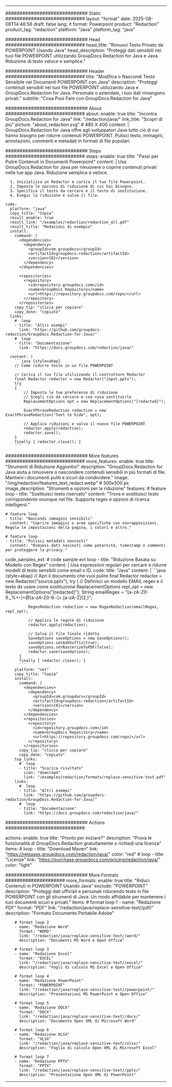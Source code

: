 
---
############################# Static ############################
layout: "format"
date:  2025-08-08T14:46:56
draft: false
lang: it
format: Powerpoint
product: "Redaction"
product_tag: "redaction"
platform: "Java"
platform_tag: "java"

############################# Head ############################
head_title: "Rimuovi Testo Privato da POWERPOINT Usando Java"
head_description: "Proteggi dati sensibili nei tuoi file POWERPOINT utilizzando GroupDocs.Redaction for Java e Java. Riduzione di testo veloce e semplice."

############################# Header ############################
title: "Modifica o Nascondi Testo Sensibile nei Documenti POWERPOINT con Java" 
description: "Proteggi contenuti sensibili nei tuoi file POWERPOINT utilizzando Java e GroupDocs.Redaction for Java. Personale o aziendale, i tuoi dati rimangono privati."
subtitle: "Cosa Puoi Fare con GroupDocs.Redaction for Java" 

############################# About ############################
about:
    enable: true
    title: "Incontra GroupDocs.Redaction for Java"
    link: "/redaction/java/"
    link_title: "Scopri di più"
    picture: "about_redaction.svg" # 480 X 400
    content: |
       GroupDocs.Redaction for Java offre agli sviluppatori Java tutto ciò di cui hanno bisogno per ridurre contenuti POWERPOINT. Pulisci testo, immagini, annotazioni, commenti e metadati in formati di file popolari.

############################# Steps ############################
steps:
    enable: true
    title: "Passi per Pulire Contenuti in Documenti Powerpoint"
    content: |
      Usa GroupDocs.Redaction for Java per rimuovere o coprire contenuti privati nelle tue app Java. Riduzione semplice e veloce.
      
      1. Inizializza un Redactor e carica il tuo file Powerpoint.
      2. Imposta le opzioni di riduzione di cui hai bisogno.
      3. Specifica il testo da cercare e il testo di sostituzione.
      4. Esegui la riduzione e salva il file.
   
    code:
      platform: "java"
      copy_title: "Copia"
      result_enable: true
      result_link: "/examples/redaction/redaction_all.pdf"
      result_title: "Redazioni di esempio"
      install:
        command: |
          <dependencies>
            <dependency>
              <groupId>com.groupdocs</groupId>
              <artifactId>groupdocs-redaction</artifactId>
              <version>{0}</version>
            </dependency>
          </dependencies>

          <repositories>
            <repository>
              <id>repository.groupdocs.com</id>
              <name>GroupDocs Repository</name>
              <url>https://repository.groupdocs.com/repo/</url>
            </repository>
          </repositories>
        copy_tip: "clicca per copiare"
        copy_done: "copiato"
      links:
        #  loop
        - title: "Altri esempi"
          link: "https://github.com/groupdocs-redaction/GroupDocs.Redaction-for-Java/"
        #  loop
        - title: "Documentazione"
          link: "https://docs.groupdocs.com/redaction/java/"
          
      content: |
        ```java {style=abap}
        // Come ridurre testo in un file POWERPOINT

        // Carica il tuo file utilizzando il costruttore Redactor
        final Redactor redactor = new Redactor("input.pptx");
        try
        {
            // Imposta le tue preferenze di riduzione
            // Scegli ciò da cercare e con cosa sostituirlo
            ReplacementOptions opt = new ReplacementOptions("[redacted]");
            
            ExactPhraseRedaction redaction = new ExactPhraseRedaction("Text to hide", opt);

            // Applica riduzioni e salva il nuovo file POWERPOINT
            redactor.apply(redaction);
            redactor.save();
        }
        finally { redactor.close(); }
        ```            


############################# More features ############################
more_features:
  enable: true
  title: "Strumenti di Riduzione Aggiuntivi"
  description: "GroupDocs.Redaction for Java aiuta a rimuovere o nascondere contenuti sensibili in più formati di file. Mantieni i documenti puliti e sicuri da condividere."
  image: "/img/redaction/features_text_redact.webp" # 500x500 px
  image_description: "Strumenti e opzioni per la riduzione"
  features:
    # feature loop
    - title: "Sostituisci testo riservato"
      content: "Trova e sostituisci testo corrispondente ovunque nel file. Supporta regex e opzioni di ricerca intelligenti."

    # feature loop
    - title: "Nascondi immagini sensibili"
      content: "Coprire immagini o aree specifiche con sovrapposizioni. Regola le impostazioni della pagina, i colori e altro."

    # feature loop
    - title: "Pulisci metadati nascosti"
      content: "Rimuovi dati nascosti come paternità, timestamp o commenti per proteggere la privacy."
      
  code_samples_ext:
    # code sample ext loop
    - title: "Riduzione Basata su Modello con Regex"
      content: |
        Usa espressioni regolari per cercare e ridurre modelli di testo sensibili come email o ID.
      code:
        title: "Java"
        content: |
          ```java {style=abap}
          //  Apri il documento che vuoi pulire
          final Redactor redactor = new Redactor("source.pptx");
          try
          {
              // Definisci un modello EMAIL regex e il testo da usare come sostituzione
              ReplacementOptions repl_opt = new ReplacementOptions("[redacted]");
              String emailRegex = "[a-zA-Z0-9._%+-]+@[a-zA-Z0-9.-]+\.[a-zA-Z]{2,}";

              RegexRedaction redaction = new RegexRedaction(emailRegex, repl_opt);
              
              // Applica le regole di riduzione
              redactor.apply(redaction);

              // Salva il file finale ridotto
              SaveOptions saveOptions = new SaveOptions();
              saveOptions.setAddSuffix(true);
              saveOptions.setRasterizeToPDF(false);
              redactor.save(saveOptions);
          }
          finally { redactor.close(); }
          ```
        platform: "net"
        copy_title: "Copia"
        install:
          command: |
            <dependencies>
              <dependency>
                <groupId>com.groupdocs</groupId>
                <artifactId>groupdocs-redaction</artifactId>
                <version>{0}</version>
              </dependency>
            </dependencies>
            <repositories>
              <repository>
                <id>repository.groupdocs.com</id>
                <name>GroupDocs Repository</name>
                <url>https://repository.groupdocs.com/repo/</url>
              </repository>
            </repositories>
          copy_tip: "clicca per copiare"
          copy_done: "copiato"
        top_links:
          #  loop
          - title: "Scarica risultato"
            icon: "download"
            link: "/examples/redaction/formats/replace-sensitive-text.pdf"
        links:
          #  loop
          - title: "Altri esempi"
            link: "https://github.com/groupdocs-redaction/GroupDocs.Redaction-for-Java/"
          #  loop
          - title: "Documentazione"
            link: "https://docs.groupdocs.com/redaction/java/"


############################# Actions ############################

actions:
  enable: true
  title: "Pronto per iniziare?"
  description: "Prova le funzionalità di GroupDocs.Redaction gratuitamente o richiedi una licenza"
  items:
    #  loop
    - title: "Download Maven"
      link: "https://releases.groupdocs.com/redaction/java/"
      color: "red"
        #  loop
    - title: "Licenze"
      link: "https://purchase.groupdocs.com/pricing/redaction/java/"
      color: "light"


############################# More Formats #####################
more_formats:
    enable: true
    title: "Riduci Contenuti in POWERPOINT Usando Java"
    exclude: "POWERPOINT"
    description: "Proteggi dati ufficiali e personali riducendo testo in file POWERPOINT con gli strumenti di Java. Un modo affidabile per mantenere i tuoi documenti sicuri e privati."
    items: 
        # format loop 1
        - name: "Redazione PDF"
          format: "PDF"
          link: "/redaction/java/replace-sensitive-text//pdf/"
          description: "Formato Documento Portabile Adobe"

        # format loop 2
        - name: "Redazione Word"
          format: "WORD"
          link: "/redaction/java/replace-sensitive-text//word/"
          description: "Documenti MS Word e Open Office"
          
        # format loop 3
        - name: "Redazione Excel"
          format: "EXCEL"
          link: "/redaction/java/replace-sensitive-text//excel/"
          description: "Fogli di calcolo MS Excel e Open Office"

        # format loop 4
        - name: "Redazione PowerPoint"
          format: "POWERPOINT"
          link: "/redaction/java/replace-sensitive-text//powerpoint/"
          description: "Presentazioni MS PowerPoint e Open Office"

        # format loop 5
        - name: "Redazione DOCX"
          format: "DOCX"
          link: "/redaction/java/replace-sensitive-text//docx/"
          description: "Documento Open XML di Microsoft Word"
          
        # format loop 6
        - name: "Redazione XLSX"
          format: "XLSX"
          link: "/redaction/java/replace-sensitive-text//xlsx/"
          description: "Foglio di calcolo Open XML di Microsoft Excel"
          
        # format loop 7
        - name: "Redazione PPTX"
          format: "PPTX"
          link: "/redaction/java/replace-sensitive-text//pptx/"
          description: "Presentazione Open XML di PowerPoint"


---
